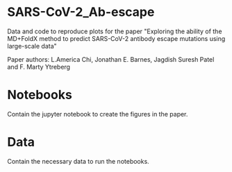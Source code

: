 # SARS-CoV-2_Ab-escape

Data and code to reproduce plots for the paper "Exploring the ability of the MD+FoldX method to predict SARS-CoV-2 antibody escape mutations using large-scale data"

Paper authors: L.America Chi, Jonathan E. Barnes, Jagdish Suresh Patel and F. Marty Ytreberg

# Notebooks
Contain the jupyter notebook to create the figures in the paper.

# Data
Contain the necessary data to run the notebooks.
